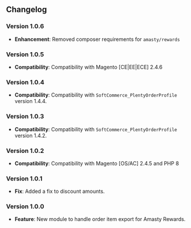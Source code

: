 ## Changelog

### Version 1.0.6
- **Enhancement**: Removed composer requirements for `amasty/rewards`

### Version 1.0.5
- **Compatibility**: Compatibility with Magento [CE|EE|ECE] 2.4.6

### Version 1.0.4
- **Compatibility**: Compatibility with `SoftCommerce_PlentyOrderProfile` version 1.4.4.

### Version 1.0.3
- **Compatibility**: Compatibility with `SoftCommerce_PlentyOrderProfile` version 1.4.2.

### Version 1.0.2
- **Compatibility**: Compatibility with Magento [OS/AC] 2.4.5 and PHP 8

### Version 1.0.1
- **Fix**: Added a fix to discount amounts.

### Version 1.0.0
- **Feature**: New module to handle order item export for Amasty Rewards.
